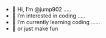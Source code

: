 - 👋 Hi, I’m @jump902 .....
- 👀 I’m interested in coding .....
- 🌱 I’m currently learning coding ......
- 🌱 or just make fun 

<!---
jump902/jump902 is a ✨ special ✨ repository because its `README.md` (this file) appears on your GitHub profile.
You can click the Preview link to take a look at your changes.
--->
